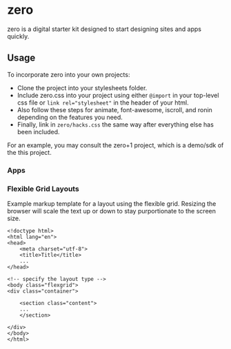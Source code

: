 # zero
zero is a digital starter kit designed to start designing sites and apps quickly.

## Usage
To incorporate zero into your own projects:

* Clone the project into your stylesheets folder.
* Include zero.css into your project using either ```@import``` in your top-level css file or ```link rel="stylesheet"``` in the header of your html.
* Also follow these steps for animate, font-awesome, iscroll, and ronin depending on the features you need.
* Finally, link in ```zero/hacks.css``` the same way after everything else has been included.

For an example, you may consult the zero+1 project, which is a demo/sdk of the this project.

### Apps

### Flexible Grid Layouts
Example markup template for a layout using the flexible grid. Resizing the browser will scale the text up or down to stay purportionate to the screen size.

	<!doctype html>
	<html lang="en">
	<head>
		<meta charset="utf-8">
		<title>Title</title>
		...
	</head>
	
	<!-- specify the layout type -->
	<body class="flexgrid">
	<div class="container">

		<section class="content">
		...
		</section>

	</div>
	</body>
	</html>